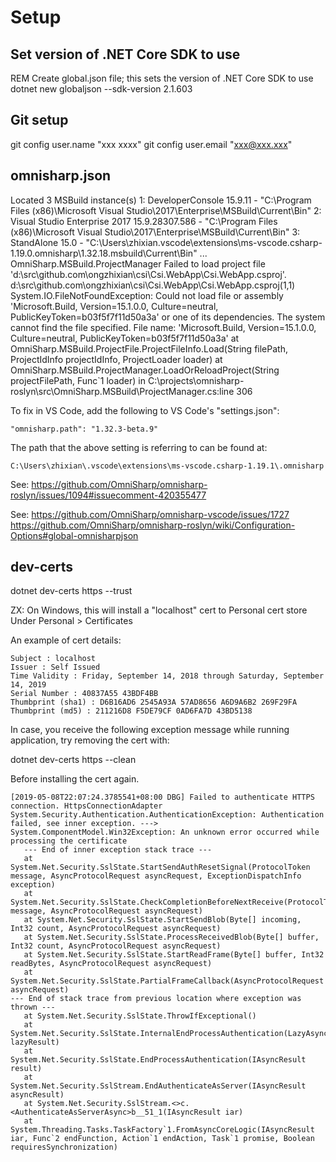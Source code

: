 # Setup

## Set version of .NET Core SDK to use

REM Create global.json file; this sets the version of .NET Core SDK to use
dotnet new globaljson --sdk-version 2.1.603

## Git setup

git config user.name "xxx xxxx"
git config user.email "xxx@xxx.xxx"

## omnisharp.json

[info]: OmniSharp.MSBuild.Discovery.MSBuildLocator
        Located 3 MSBuild instance(s)
            1: DeveloperConsole 15.9.11 -                     "C:\Program Files (x86)\Microsoft Visual Studio\2017\Enterprise\MSBuild\Current\Bin"
            2: Visual Studio Enterprise 2017 15.9.28307.586 - "C:\Program Files (x86)\Microsoft Visual Studio\2017\Enterprise\MSBuild\Current\Bin"
            3: StandAlone 15.0 - "C:\Users\zhixian\.vscode\extensions\ms-vscode.csharp-1.19.0\.omnisharp\1.32.18\.msbuild\Current\Bin"
...
OmniSharp.MSBuild.ProjectManager
        Failed to load project file 'd:\src\github.com\ongzhixian\csi\Csi.WebApp\Csi.WebApp.csproj'.
d:\src\github.com\ongzhixian\csi\Csi.WebApp\Csi.WebApp.csproj(1,1)
System.IO.FileNotFoundException: Could not load file or assembly 'Microsoft.Build, Version=15.1.0.0, Culture=neutral, PublicKeyToken=b03f5f7f11d50a3a' or one of its dependencies. The system cannot find the file specified.
File name: 'Microsoft.Build, Version=15.1.0.0, Culture=neutral, PublicKeyToken=b03f5f7f11d50a3a'
   at OmniSharp.MSBuild.ProjectFile.ProjectFileInfo.Load(String filePath, ProjectIdInfo projectIdInfo, ProjectLoader loader)
   at OmniSharp.MSBuild.ProjectManager.LoadOrReloadProject(String projectFilePath, Func`1 loader) in C:\projects\omnisharp-roslyn\src\OmniSharp.MSBuild\ProjectManager.cs:line 306

To fix in VS Code, add the following to VS Code's "settings.json":

```
"omnisharp.path": "1.32.3-beta.9"
```

The path that the above setting is referring to can be found at:

```
C:\Users\zhixian\.vscode\extensions\ms-vscode.csharp-1.19.1\.omnisharp
```

See:
https://github.com/OmniSharp/omnisharp-roslyn/issues/1094#issuecomment-420355477

See:
https://github.com/OmniSharp/omnisharp-vscode/issues/1727
https://github.com/OmniSharp/omnisharp-roslyn/wiki/Configuration-Options#global-omnisharpjson

## dev-certs

dotnet dev-certs https --trust

ZX: On Windows, this will install a "localhost" cert to Personal cert store 
    Under Personal > Certificates

An example of cert details:

```
Subject : localhost
Issuer : Self Issued
Time Validity : Friday, September 14, 2018 through Saturday, September 14, 2019
Serial Number : 40837A55 43BDF4BB
Thumbprint (sha1) : D6B16AD6 2545A93A 57AD8656 A6D9A6B2 269F29FA
Thumbprint (md5) : 211216D8 F5DE79CF 0AD6FA7D 43BD5138
```

In case, you receive the following exception message while running application, 
try removing the cert with:

dotnet dev-certs https --clean

Before installing the cert again.

```
[2019-05-08T22:07:24.3785541+08:00 DBG] Failed to authenticate HTTPS connection. HttpsConnectionAdapter
System.Security.Authentication.AuthenticationException: Authentication failed, see inner exception. ---> System.ComponentModel.Win32Exception: An unknown error occurred while processing the certificate
   --- End of inner exception stack trace ---
   at System.Net.Security.SslState.StartSendAuthResetSignal(ProtocolToken message, AsyncProtocolRequest asyncRequest, ExceptionDispatchInfo exception)
   at System.Net.Security.SslState.CheckCompletionBeforeNextReceive(ProtocolToken message, AsyncProtocolRequest asyncRequest)
   at System.Net.Security.SslState.StartSendBlob(Byte[] incoming, Int32 count, AsyncProtocolRequest asyncRequest)
   at System.Net.Security.SslState.ProcessReceivedBlob(Byte[] buffer, Int32 count, AsyncProtocolRequest asyncRequest)
   at System.Net.Security.SslState.StartReadFrame(Byte[] buffer, Int32 readBytes, AsyncProtocolRequest asyncRequest)
   at System.Net.Security.SslState.PartialFrameCallback(AsyncProtocolRequest asyncRequest)
--- End of stack trace from previous location where exception was thrown ---
   at System.Net.Security.SslState.ThrowIfExceptional()
   at System.Net.Security.SslState.InternalEndProcessAuthentication(LazyAsyncResult lazyResult)
   at System.Net.Security.SslState.EndProcessAuthentication(IAsyncResult result)
   at System.Net.Security.SslStream.EndAuthenticateAsServer(IAsyncResult asyncResult)
   at System.Net.Security.SslStream.<>c.<AuthenticateAsServerAsync>b__51_1(IAsyncResult iar)
   at System.Threading.Tasks.TaskFactory`1.FromAsyncCoreLogic(IAsyncResult iar, Func`2 endFunction, Action`1 endAction, Task`1 promise, Boolean requiresSynchronization)
```
